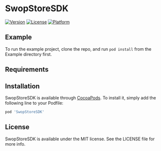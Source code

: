 # SwopStoreSDK


[![Version](https://img.shields.io/cocoapods/v/SwopStoreSDK.svg?style=flat)](https://cocoapods.org/pods/SwopStoreSDK)
[![License](https://img.shields.io/cocoapods/l/SwopStoreSDK.svg?style=flat)](https://cocoapods.org/pods/SwopStoreSDK)
[![Platform](https://img.shields.io/cocoapods/p/SwopStoreSDK.svg?style=flat)](https://cocoapods.org/pods/SwopStoreSDK)

## Example

To run the example project, clone the repo, and run `pod install` from the Example directory first.

## Requirements

## Installation

SwopStoreSDK is available through [CocoaPods](https://cocoapods.org). To install
it, simply add the following line to your Podfile:

```ruby
pod 'SwopStoreSDK'
```


## License

SwopStoreSDK is available under the MIT license. See the LICENSE file for more info.
